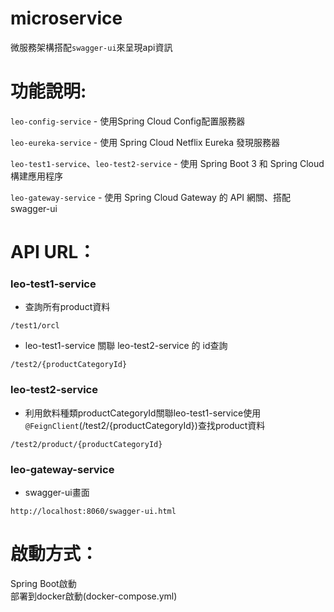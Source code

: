 # microservice
微服務架構搭配``swagger-ui``來呈現api資訊

# 功能說明:
``leo-config-service`` - 使用Spring Cloud Config配置服務器

``leo-eureka-service`` - 使用 Spring Cloud Netflix Eureka 發現服務器

``leo-test1-service``、``leo-test2-service`` - 使用 Spring Boot 3 和 Spring Cloud 構建應用程序

``leo-gateway-service`` - 使用 Spring Cloud Gateway 的 API 網關、搭配swagger-ui

# API URL：
### leo-test1-service
- 查詢所有product資料
```
/test1/orcl
```
- leo-test1-service 關聯 leo-test2-service 的 id查詢
```
/test2/{productCategoryId}
```
### leo-test2-service
- 利用飲料種類productCategoryId關聯leo-test1-service使用``@FeignClient``(/test2/{productCategoryId})查找product資料
```
/test2/product/{productCategoryId}
```

### leo-gateway-service
- swagger-ui畫面
```
http://localhost:8060/swagger-ui.html
```

# 啟動方式：
Spring Boot啟動  
部署到docker啟動(docker-compose.yml)
